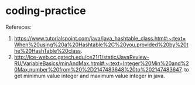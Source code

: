 # coding-practice
Refereces:

1. https://www.tutorialspoint.com/java/java_hashtable_class.htm#:~:text=When%20using%20a%20Hashtable%2C%20you,provided%20by%20the%20HashTable%20class.
2. http://ice-web.cc.gatech.edu/ce21/1/static/JavaReview-RU/VariableBasics/minAndMax.html#:~:text=Integer%20Min%20and%20Max,number%20from%20%2D2147483648%20to%202147483647. to get minimum value integer and maximum value integer in java.
